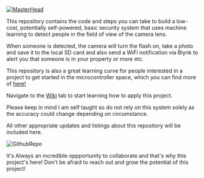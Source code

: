 [![MasterHead](https://github.com/tristanfivaz/ESP32-Cam-Home-Security/assets/42950803/e0823c34-acf9-47da-945a-cdf0f9f5e4e8)](https://github.com/tristanfivaz/ESP32-Cam-Home-Security/tree/main)

This repository contains the code and steps you can take to build a low-cost, potentially self-powered, basic security system that uses machine learning to detect people in the field of view of the camera lens.  
  
When someone is detected, the camera will turn the flash on, take a photo and save it to the local SD card and also send a WiFi notification via Blynk to alert you that someone is in your property or more etc.  
  
This repository is also a great learning curve for people interested in a project to get started in the microcontroller space, which you can find more of [here!](https://github.com/tristanfivaz/Our-Living-Lab)  

Navigate to the [Wiki](https://github.com/tristanfivaz/ESP32-Cam-Home-Security/wiki/1:-Introduction) tab to start learning how to apply this project.  

Please keep in mind I am self taught so do not rely on this system solely as the accuracy could change depending on circumstance.  
  
All other appropriate updates and listings about this repository will be included here.  
  
![GithubRepo](https://github.com/tristanfivaz/ESP32-Cam-Home-Security/assets/42950803/67b58e91-3060-457b-89d0-459c2bc4872f)  

It's Always an incredible oppportunity to collaborate and that's why this project's here! Don't be afraid to reach out and grow the potential of this project!  
